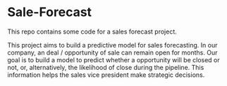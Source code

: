 # Sale-Forecast
This repo contains some code for a sales forecast project.

This project aims to build a predictive model for sales forecasting. In our company, an deal / opportunity of sale can remain open for months. Our goal is to build a model to predict whether a opportunity will be closed or not, or, alternatively, the likelihood of close during the pipeline. This information helps the sales vice president make strategic decisions.

